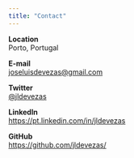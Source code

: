 ```yaml
---
title: "Contact"
---
```


**Location**  
Porto, Portugal

**E-mail**  
joseluisdevezas@gmail.com

**Twitter**  
[@jldevezas](https://twitter.com/jldevezas)

**LinkedIn**  
https://pt.linkedin.com/in/jldevezas

**GitHub**  
https://github.com/jldevezas/
